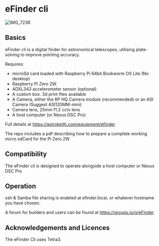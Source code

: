 # eFinder cli

![IMG_7238](https://github.com/user-attachments/assets/6b5f1d37-ee78-47f8-93d4-b56a7282c85d)

## Basics

eFinder cli is a digital finder for astronomical telescopes, utilising plate-solving to improve pointing accuracy.

Requires:

- microSd card loaded with Raspberry Pi 64bit Bookworm OS Lite (No desktop)
- Raspberry Pi Zero 2W.
- ADXL343 accelerometer sensor (optional)
- A custom box. 3d print files available
- A Camera, either the RP HQ Camera module (recommended) or an ASI Camera (Suggest ASI120MM-mini)
- Camera lens, 25mm f1.2 cctv lens
- A host computer (or Nexus DSC Pro)

Full details at [
](https://astrokeith.com/equipment/efinder)https://astrokeith.com/equipment/efinder

The repo includes a pdf describing how to prepare a complete working micro sdCard for the Pi Zero 2W

## Compatibility

The eFinder cli is designed to operate alongside a host computer or Nexus DSC Pro


## Operation

ssh & Samba file sharing is enabled at efinder.local, or whatever hostname you have chosen.

A forum for builders and users can be found at https://groups.io/g/eFinder

## Acknowledgements and Licences

The eFinder Cli uses Tetra3.


